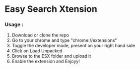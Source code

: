 # Easy Search Xtension  

<h3>Usage :</h3> 
 <ol> 
    <li> Download or clone the repo </li>
    <li> Go to your chrome and type "chrome://extensions" </li> 
    <li> Toggle the developer mode, present on your right hand side  </li>
    <li> Click on Load Unpacked </li>
    <li> Browse to the ESX folder and upload it </li>
    <li> Enable the extension and Enjoyy! </li>
 </ol> 

